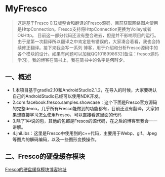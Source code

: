 # MyFresco
> 这是基于Fresco 0.12版整合和翻译的Fresco源码，目前获取网络图片使用是HttpConnection。Fresco支持将HttpConnection更换为Volley或者OkHttp。
目前这一部分代码还没有整合进去，但是并不影响项目的运行。由于是第一次翻译所以翻译之中肯定是有错误的，大家凑合着看，我也会持续修正翻译。接下来我会写一系列
博客，用于介绍和分析Fresco源码中的各个模块的设计。如果有问题可以加我QQ1018998632(备注：fresco源码学习)，我的博客在简书上，我在简书中的名字是**何时夕**。
## 一、概述
- 1.本项目基于gradle2.10和AndroidStudio2.1.2，在导入的时候，大家要确认自己的AndroidStudio已经可以使用NDK开发。
- 2.com.facebook.fresco.samples.showcase：这个下面是Fresco官方源码的完整demo，几乎所有Fresco能做到的功能都有，目前还没有翻译，大家如果想直接学习怎么使用Fresco，可以直接看这里面的代码
- 3.除了1中说的包，其他的包都是Fresco的源代码，在之后的博客里我会一一讲解。
- 4.jniLibs：这里是Fresco中使用到的c++代码，主要用于Webp、gif、Jpeg等图片的解码编码，以及一些图形变换操作。

## 二、Fresco的硬盘缓存模块
[Fresco的硬盘缓存模块博客地址](http://www.jianshu.com/p/ab2124764438)
